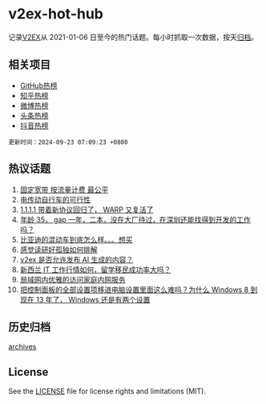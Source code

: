 # v2ex-hot-hub

 记录[V2EX](https://www.v2ex.com/)从 2021-01-06 日至今的热门话题。每小时抓取一次数据，按天[归档](archives)。
 
 ## 相关项目

- [GitHub热榜](https://github.com/lonnyzhang423/github-hot-hub)
- [知乎热榜](https://github.com/lonnyzhang423/zhihu-hot-hub)
- [微博热榜](https://github.com/lonnyzhang423/weibo-hot-hub)
- [头条热榜](https://github.com/lonnyzhang423/toutiao-hot-hub)
- [抖音热榜](https://github.com/lonnyzhang423/douyin-hot-hub)


 `更新时间：2024-09-23 07:09:23 +0800`

## 热议话题

1. [固定宽带 按流量计费 最公平](https://www.v2ex.com/t/1074762)
1. [电传动自行车的可行性](https://www.v2ex.com/t/1074808)
1. [1.1.1.1 带着新协议回归了， WARP 又复活了](https://www.v2ex.com/t/1074753)
1. [年龄 35， gap 一年，二本，没在大厂待过，在深圳还能找得到开发的工作吗？](https://www.v2ex.com/t/1074780)
1. [比亚迪的混动车到底怎么样。。。想买](https://www.v2ex.com/t/1074794)
1. [感觉读研好孤独如何排解](https://www.v2ex.com/t/1074849)
1. [v2ex 是否允许发布 AI 生成的内容？](https://www.v2ex.com/t/1074827)
1. [新西兰 IT 工作行情如何，留学移民成功率大吗？](https://www.v2ex.com/t/1074768)
1. [局域网内优雅的访问家庭内网服务](https://www.v2ex.com/t/1074771)
1. [把控制面板的全部设置项移进电脑设置里面这么难吗？为什么 Windows 8 到现在 13 年了， Windows 还是有两个设置](https://www.v2ex.com/t/1074801)

## 历史归档

[archives](archives)

## License

See the [LICENSE](LICENSE) file for license rights and limitations (MIT).
